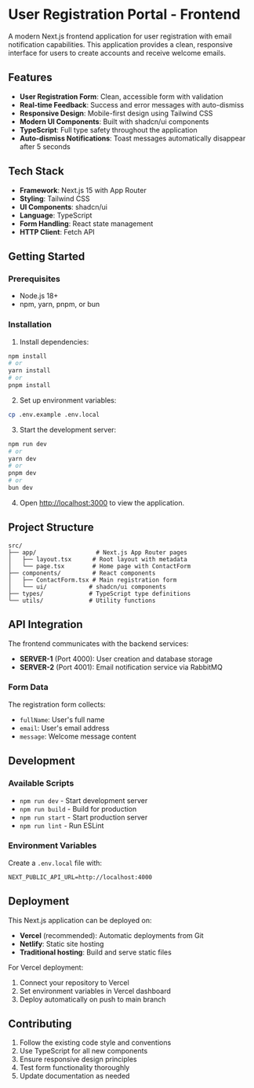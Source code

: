 # User Registration Portal - Frontend

A modern Next.js frontend application for user registration with email notification capabilities. This application provides a clean, responsive interface for users to create accounts and receive welcome emails.

## Features

- **User Registration Form**: Clean, accessible form with validation
- **Real-time Feedback**: Success and error messages with auto-dismiss
- **Responsive Design**: Mobile-first design using Tailwind CSS
- **Modern UI Components**: Built with shadcn/ui components
- **TypeScript**: Full type safety throughout the application
- **Auto-dismiss Notifications**: Toast messages automatically disappear after 5 seconds

## Tech Stack

- **Framework**: Next.js 15 with App Router
- **Styling**: Tailwind CSS
- **UI Components**: shadcn/ui
- **Language**: TypeScript
- **Form Handling**: React state management
- **HTTP Client**: Fetch API

## Getting Started

### Prerequisites

- Node.js 18+ 
- npm, yarn, pnpm, or bun

### Installation

1. Install dependencies:
```bash
npm install
# or
yarn install
# or
pnpm install
```

2. Set up environment variables:
```bash
cp .env.example .env.local
```

3. Start the development server:
```bash
npm run dev
# or
yarn dev
# or
pnpm dev
# or
bun dev
```

4. Open [http://localhost:3000](http://localhost:3000) to view the application.

## Project Structure

```
src/
├── app/                 # Next.js App Router pages
│   ├── layout.tsx      # Root layout with metadata
│   └── page.tsx        # Home page with ContactForm
├── components/         # React components
│   ├── ContactForm.tsx # Main registration form
│   └── ui/            # shadcn/ui components
├── types/             # TypeScript type definitions
└── utils/             # Utility functions
```

## API Integration

The frontend communicates with the backend services:

- **SERVER-1** (Port 4000): User creation and database storage
- **SERVER-2** (Port 4001): Email notification service via RabbitMQ

### Form Data

The registration form collects:
- `fullName`: User's full name
- `email`: User's email address
- `message`: Welcome message content

## Development

### Available Scripts

- `npm run dev` - Start development server
- `npm run build` - Build for production
- `npm run start` - Start production server
- `npm run lint` - Run ESLint

### Environment Variables

Create a `.env.local` file with:

```env
NEXT_PUBLIC_API_URL=http://localhost:4000
```

## Deployment

This Next.js application can be deployed on:

- **Vercel** (recommended): Automatic deployments from Git
- **Netlify**: Static site hosting
- **Traditional hosting**: Build and serve static files

For Vercel deployment:

1. Connect your repository to Vercel
2. Set environment variables in Vercel dashboard
3. Deploy automatically on push to main branch

## Contributing

1. Follow the existing code style and conventions
2. Use TypeScript for all new components
3. Ensure responsive design principles
4. Test form functionality thoroughly
5. Update documentation as needed
